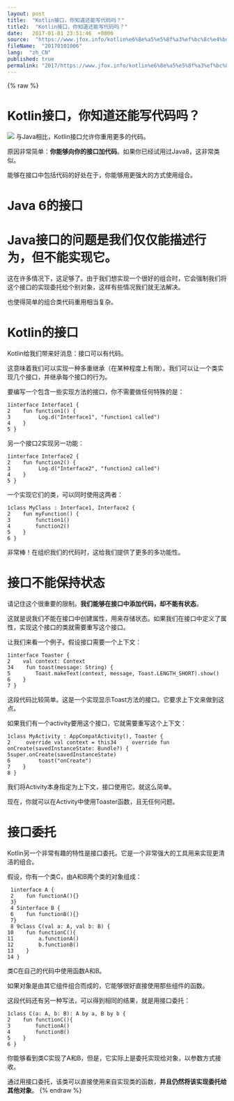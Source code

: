 ```yaml
---
layout: post
title:  "Kotlin接口，你知道还能写代码吗？"
title2:  "Kotlin接口，你知道还能写代码吗？"
date:   2017-01-01 23:51:46  +0800
source:  "https://www.jfox.info/kotlin%e6%8e%a5%e5%8f%a3%ef%bc%8c%e4%bd%a0%e7%9f%a5%e9%81%93%e8%bf%98%e8%83%bd%e5%86%99%e4%bb%a3%e7%a0%81%e5%90%97%ef%bc%9f.html"
fileName:  "20170101006"
lang:  "zh_CN"
published: true
permalink: "2017/https://www.jfox.info/kotlin%e6%8e%a5%e5%8f%a3%ef%bc%8c%e4%bd%a0%e7%9f%a5%e9%81%93%e8%bf%98%e8%83%bd%e5%86%99%e4%bb%a3%e7%a0%81%e5%90%97%ef%bc%9f.html"
---
```

{% raw %}
# Kotlin接口，你知道还能写代码吗？ 


![](/images/editorUpload/17-06/uploadImg_958671497237191.jpg)
与Java相比，Kotlin接口允许你重用更多的代码。

原因非常简单：**你能够向你的接口加代码**。如果你已经试用过Java8，这非常类似。

能够在接口中包括代码的好处在于，你能够用更强大的方式使用组合。

# Java 6的接口

# Java接口的问题是我们仅仅能描述行为，但不能实现它。

这在许多情况下，这足够了。由于我们想实现一个很好的组合时，它会强制我们将这个接口的实现委托给个别对象，这样有些情况我们就无法解决。

也使得简单的组合类代码重用相当复杂。

# Kotlin的接口

Kotlin给我们带来好消息：接口可以有代码。

这意味着我们可以实现一种多重继承（在某种程度上有限）。我们可以让一个类实现几个接口，并继承每个接口的行为。

要编写一个包含一些实现方法的接口，你不需要做任何特殊的是：

    1interface Interface1 {
    2    fun function1() {
    3         Log.d("Interface1", "function1 called")
    4    }
    5 }

另一个接口2实现另一功能：

    1interface Interface2 {
    2    fun function2() {
    3         Log.d("Interface2", "function2 called")
    4    }
    5 }

一个实现它们的类，可以同时使用这两者：

    1class MyClass : Interface1, Interface2 {
    2    fun myFunction() {
    3        function1()
    4        function2()
    5    }
    6 }

非常棒！在组织我们的代码时，这给我们提供了更多的多功能性。

# 接口不能保持状态

请记住这个很重要的限制。**我们能够在接口中添加代码，却不能有状态**。

这就是说我们不能在接口中创建属性，用来存储状态。如果我们在接口中定义了属性，实现这个接口的类就需要重写这个接口。

让我们来看一个例子。假设接口需要一个上下文：

    1interface Toaster {
    2    val context: Context
    34    fun toast(message: String) {
    5        Toast.makeText(context, message, Toast.LENGTH_SHORT).show()
    6    }
    7 }

这段代码比较简单。这是一个实现显示Toast方法的接口。它要求上下文来做到这点。

如果我们有一个activity要用这个接口，它就需要重写这个上下文：

    1class MyActivity : AppCompatActivity(), Toaster {
    2     override val context = this34     override fun onCreate(savedInstanceState: Bundle?) {
    5super.onCreate(savedInstanceState)
    6         toast("onCreate")
    7    }
    8 }

我们将Activity本身指定为上下文，接口使用它。就这么简单。

现在，你就可以在Activity中使用Toaster函数，且无任何问题。

# 接口委托

Kotlin另一个非常有趣的特性是接口委托。它是一个非常强大的工具用来实现更清洁的组合。

假设，你有一个类C，由A和B两个类的对象组成：

     1interface A {
     2    fun functionA(){}
     3}
     4 5interface B {
     6    fun functionB(){}
     7}
     8 9class C(val a: A, val b: B) {
    10    fun functionC(){
    11        a.functionA()
    12        b.functionB()
    13    }
    14 }

类C在自己的代码中使用函数A和B。

如果对象是由其它组件组合而成的，它能够很好直接使用那些组件的函数。

这段代码还有另一种写法，可以得到相同的结果，就是用接口委托：

    1class C(a: A, b: B): A by a, B by b {
    2    fun functionC(){
    3        functionA()
    4        functionB()
    5    }
    6 }

你能够看到类C实现了A和B，但是，它实际上是委托实现给对象，以参数方式接收。

通过用接口委托，该类可以直接使用来自实现类的函数，**并且仍然将该实现委托给其他对象**。
{% endraw %}
